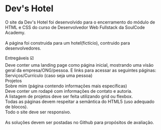 # Dev's Hotel

O site da Dev's Hotel foi desenvolvido para o encerramento do módulo de HTML e CSS do curso de Desenvolvedor Web Fullstack da SoulCode Academy.
 <br>
  <br>
A página foi construida para um hotel(fictício), contruido para desenvolvedores.



Entregáveis ☑️ <br>
 Deve conter uma landing page como página inicial, mostrando uma visão geral da empresa/ONG/pessoa. E links para acessar as seguintes páginas: <br>
 Serviços/Currículo (caso seja uma pessoa) <br>
 Projetos <br>
 Sobre mim (página contendo informações mais específicas) <br>
 Deve conter um rodapé com informações de contato e autoria. <br>
 A listagem de projetos deve ser feita utilizando grid ou flexbox. <br>
 Todas as páginas devem respeitar a semântica do HTML5 (uso adequado de blocos). <br>
 Todo o site deve ser responsivo. <br> <br>
 As soluções devem ser postadas no Github para propósitos de avaliação. <br>
